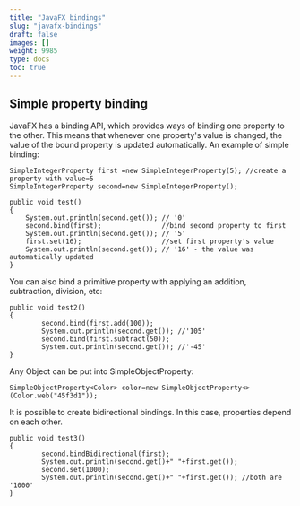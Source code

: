 ```yaml
---
title: "JavaFX bindings"
slug: "javafx-bindings"
draft: false
images: []
weight: 9985
type: docs
toc: true
---
```


## Simple property binding
   JavaFX has a binding API, which provides ways of binding one property to the other. This means that whenever one property's value is changed, the value of the bound property is updated automatically. An example of simple binding:


    SimpleIntegerProperty first =new SimpleIntegerProperty(5); //create a property with value=5
    SimpleIntegerProperty second=new SimpleIntegerProperty();
    
    public void test()
    {
        System.out.println(second.get()); // '0'
        second.bind(first);               //bind second property to first
        System.out.println(second.get()); // '5'
        first.set(16);                    //set first property's value
        System.out.println(second.get()); // '16' - the value was automatically updated
    }

You can also bind a primitive property with applying an addition, subtraction, division, etc:

    public void test2()
    {
            second.bind(first.add(100));
            System.out.println(second.get()); //'105'
            second.bind(first.subtract(50));
            System.out.println(second.get()); //'-45'
    }

Any Object can be put into SimpleObjectProperty:

    SimpleObjectProperty<Color> color=new SimpleObjectProperty<>(Color.web("45f3d1"));

It is possible to create bidirectional bindings. In this case, properties depend on each other.

    public void test3()
    {
            second.bindBidirectional(first);
            System.out.println(second.get()+" "+first.get());
            second.set(1000);
            System.out.println(second.get()+" "+first.get()); //both are '1000'
    }



